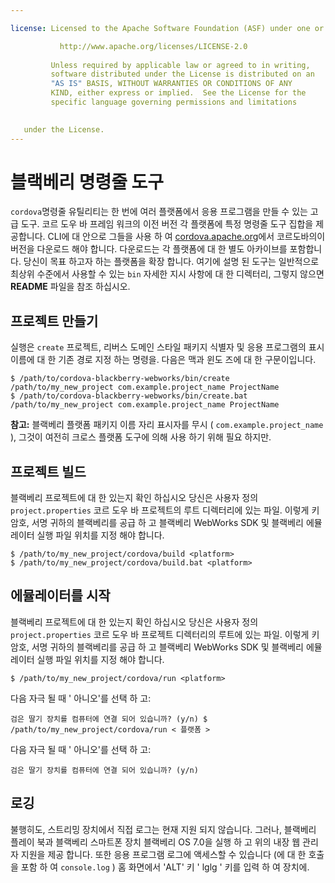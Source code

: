 ```yaml
---

license: Licensed to the Apache Software Foundation (ASF) under one or more contributor license agreements. See the NOTICE file distributed with this work for additional information regarding copyright ownership. The ASF licenses this file to you under the Apache License, Version 2.0 (the "License"); you may not use this file except in compliance with the License. You may obtain a copy of the License at

           http://www.apache.org/licenses/LICENSE-2.0
    
         Unless required by applicable law or agreed to in writing,
         software distributed under the License is distributed on an
         "AS IS" BASIS, WITHOUT WARRANTIES OR CONDITIONS OF ANY
         KIND, either express or implied.  See the License for the
         specific language governing permissions and limitations
    

   under the License.
---
```


# 블랙베리 명령줄 도구

`cordova`명령줄 유틸리티는 한 번에 여러 플랫폼에서 응용 프로그램을 만들 수 있는 고급 도구. 코르 도우 바 프레임 워크의 이전 버전 각 플랫폼에 특정 명령줄 도구 집합을 제공합니다. CLI에 대 안으로 그들을 사용 하 여 [cordova.apache.org][1]에서 코르도바의이 버전을 다운로드 해야 합니다. 다운로드는 각 플랫폼에 대 한 별도 아카이브를 포함합니다. 당신이 목표 하고자 하는 플랫폼을 확장 합니다. 여기에 설명 된 도구는 일반적으로 최상위 수준에서 사용할 수 있는 `bin` 자세한 지시 사항에 대 한 디렉터리, 그렇지 않으면 **README** 파일을 참조 하십시오.

 [1]: http://cordova.apache.org

## 프로젝트 만들기

실행은 `create` 프로젝트, 리버스 도메인 스타일 패키지 식별자 및 응용 프로그램의 표시 이름에 대 한 기존 경로 지정 하는 명령을. 다음은 맥과 윈도 즈에 대 한 구문이입니다.

    $ /path/to/cordova-blackberry-webworks/bin/create /path/to/my_new_project com.example.project_name ProjectName
    $ /path/to/cordova-blackberry-webworks/bin/create.bat /path/to/my_new_project com.example.project_name ProjectName
    

**참고:** 블랙베리 플랫폼 패키지 이름 자리 표시자를 무시 ( `com.example.project_name` ), 그것이 여전히 크로스 플랫폼 도구에 의해 사용 하기 위해 필요 하지만.

## 프로젝트 빌드

블랙베리 프로젝트에 대 한 있는지 확인 하십시오 당신은 사용자 정의 `project.properties` 코르 도우 바 프로젝트의 루트 디렉터리에 있는 파일. 이렇게 키 암호, 서명 귀하의 블랙베리를 공급 하 고 블랙베리 WebWorks SDK 및 블랙베리 에뮬레이터 실행 파일 위치를 지정 해야 합니다.

    $ /path/to/my_new_project/cordova/build <platform>
    $ /path/to/my_new_project/cordova/build.bat <platform>
    

## 에뮬레이터를 시작

블랙베리 프로젝트에 대 한 있는지 확인 하십시오 당신은 사용자 정의 `project.properties` 코르 도우 바 프로젝트 디렉터리의 루트에 있는 파일. 이렇게 키 암호, 서명 귀하의 블랙베리를 공급 하 고 블랙베리 WebWorks SDK 및 블랙베리 에뮬레이터 실행 파일 위치를 지정 해야 합니다.

    $ /path/to/my_new_project/cordova/run <platform>
    

다음 자극 될 때 ' 아니오'를 선택 하 고:

    검은 딸기 장치를 컴퓨터에 연결 되어 있습니까? (y/n) $ /path/to/my_new_project/cordova/run < 플랫폼 >
    

다음 자극 될 때 ' 아니오'를 선택 하 고:

    검은 딸기 장치를 컴퓨터에 연결 되어 있습니까? (y/n)
    

## 로깅

불행히도, 스트리밍 장치에서 직접 로그는 현재 지원 되지 않습니다. 그러나, 블랙베리 플레이 북과 블랙베리 스마트폰 장치 블랙베리 OS 7.0을 실행 하 고 위의 내장 웹 관리자 지원을 제공 합니다. 또한 응용 프로그램 로그에 액세스할 수 있습니다 (에 대 한 호출을 포함 하 여 `console.log` ) 홈 화면에서 'ALT' 키 ' lglg ' 키를 입력 하 여 장치에.